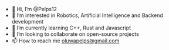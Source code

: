 - 👋 Hi, I’m @Pelps12
- 👀 I’m interested in Robotics, Artificial Intelligence and Backend development
- 🌱 I’m currently learning C++, Rust and Javascript
- 💞️ I’m looking to collaborate on open-source projects
- 📫 How to reach me oluwapelps@gmail.com

<!---
Pelps12/Pelps12 is a ✨ special ✨ repository because its `README.md` (this file) appears on your GitHub profile.
You can click the Preview link to take a look at your changes.
--->
